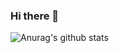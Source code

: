 ### Hi there 👋

![Anurag's github stats](https://github-readme-stats.vercel.app/api?username=dingcchaofan&show_icons=true&theme=radical)


<!--
**dingchaofan/dingchaofan** is a ✨ _special_ ✨ repository because its `README.md` (this file) appears on your GitHub profile.

Here are some ideas to get you started:

- 🔭 I’m currently working on ...
- 🌱 I’m currently learning ...
- 👯 I’m looking to collaborate on ...
- 🤔 I’m looking for help with ...
- 💬 Ask me about ...
- 📫 How to reach me: ...
- 😄 Pronouns: ...
- ⚡ Fun fact: ...
-->
